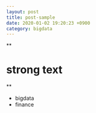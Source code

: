 ```yaml
---
layout: post
title: post-sample
date: 2020-01-02 19:20:23 +0900
category: bigdata
---
```


**

# strong text

**
- bigdata
- finance